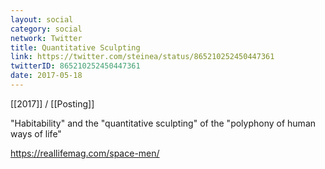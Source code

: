 ```yaml
---
layout: social
category: social
network: Twitter
title: Quantitative Sculpting
link: https://twitter.com/steinea/status/865210252450447361
twitterID: 865210252450447361
date: 2017-05-18
---
```


[[2017]] / [[Posting]]

"Habitability" and the "quantitative sculpting" of the "polyphony of human ways of life"

<https://reallifemag.com/space-men/>
